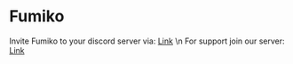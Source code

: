 # Fumiko

Invite Fumiko to your discord server via: [Link](https://discord.com/api/oauth2/authorize?client_id=829257090673279006&permissions=1635308269047&scope=bot%20applications.commands) \n
For support join our server: [Link](https://discord.gg/gMAHG4UNC2)
